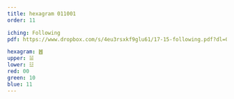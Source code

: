 ```yaml
---
title: hexagram 011001
order: 11

iching: Following
pdf: https://www.dropbox.com/s/4eu3rsxkf9glu61/17-15-following.pdf?dl=0

hexagram: ䷐
upper: ☱
lower: ☳
red: 00
green: 10
blue: 11
---
```

